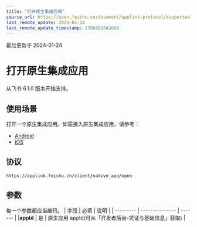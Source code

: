 ```yaml
---
title: "打开原生集成应用"
source_url: https://open.feishu.cn/document/applink-protocol/supported-protocol/open-a-native-app
last_remote_update: 2024-01-24
last_remote_update_timestamp: 1706092843000
---
```

最后更新于 2024-01-24

# 打开原生集成应用 
从飞书 6.1.0 版本开始支持。
## 使用场景
打开一个原生集成应用。如需接入原生集成应用，请参考：
- [Android](https://open.feishu.cn/document/uAjLw4CM/ukzMukzMukzM/native-integration/open-scene-introduction/protocol-components/native-integrated-application/andr)
- [iOS](https://open.feishu.cn/document/uAjLw4CM/ukzMukzMukzM/native-integration/open-scene-introduction/protocol-components/native-integrated-application/ios-)

## 协议
`https://applink.feishu.cn/client/native_app/open`

## 参数 
每一个参数都应当编码。
| 字段         | 必填           | 说明        | 
| --------- | --------------- | -------   | 
|**appId** |    是      | 原生应用 appId(可从「开发者后台-凭证与基础信息」获取) |
